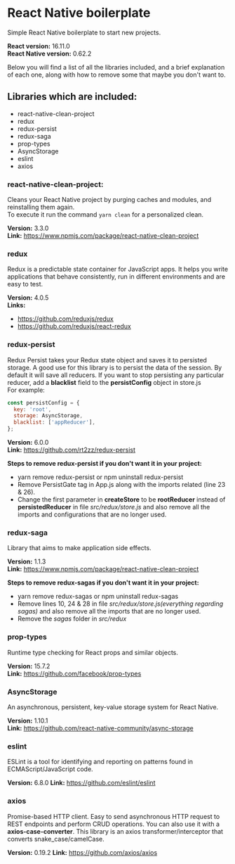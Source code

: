 # React Native boilerplate
Simple React Native boilerplate to start new projects.

**React version:** 16.11.0  
**React Native version:** 0.62.2

Below you will find a list of all the libraries included, and a brief explanation of each one, along with how to remove some that maybe you don't want to.

## Libraries which are included:
* react-native-clean-project  
* redux
* redux-persist
* redux-saga
* prop-types
* AsyncStorage
* eslint
* axios

### react-native-clean-project:  
Cleans your React Native project by purging caches and modules, and reinstalling them again.  
To execute it run the command `yarn clean` for a personalized clean.  

**Version:** 3.3.0  
**Link:** https://www.npmjs.com/package/react-native-clean-project

### redux
Redux is a predictable state container for JavaScript apps. It helps you write applications that behave consistently, run in different environments and are easy to test.  

**Version:** 4.0.5  
**Links:**
* https://github.com/reduxjs/redux
* https://github.com/reduxjs/react-redux

### redux-persist
Redux Persist takes your Redux state object and saves it to persisted storage. A good use for this library is to persist the data of the session.
By default it will save all reducers. If you want to stop persisting any particular reducer, add a **blacklist** field to the **persistConfig** object in store.js  
For example:
```javascript
const persistConfig = {
  key: 'root',
  storage: AsyncStorage,
  blacklist: ['appReducer'],
};
```
**Version:** 6.0.0  
**Link:** https://github.com/rt2zz/redux-persist

**Steps to remove redux-persist if you don't want it in your project:**
* yarn remove redux-persist or npm uninstall redux-persist
* Remove PersistGate tag in App.js along with the imports related (line 23 & 26).
* Change the first parameter in **createStore** to be **rootReducer** instead of **persistedReducer** in file *src/redux/store.js* and also remove all the imports and configurations that are no longer used.

### redux-saga
Library that aims to make application side effects.

**Version:** 1.1.3  
**Link:** https://www.npmjs.com/package/react-native-clean-project

**Steps to remove redux-sagas if you don't want it in your project:**
* yarn remove redux-sagas or npm uninstall redux-sagas
* Remove lines 10, 24 & 28 in file *src/redux/store.js(everything regarding sagas)* and also remove all the imports that are no longer used.
* Remove the *sagas* folder in *src/redux*

### prop-types
Runtime type checking for React props and similar objects.

**Version:** 15.7.2  
**Link:** https://github.com/facebook/prop-types

### AsyncStorage
An asynchronous, persistent, key-value storage system for React Native.

**Version:** 1.10.1  
**Link:** https://github.com/react-native-community/async-storage

### eslint
ESLint is a tool for identifying and reporting on patterns found in ECMAScript/JavaScript code.

**Version:** 6.8.0
**Link:** https://github.com/eslint/eslint

### axios
Promise-based HTTP client. Easy to send asynchronous HTTP request to REST endpoints and perform CRUD operations.
You can also use it with a **axios-case-converter**. This library is an axios transformer/interceptor that converts snake_case/camelCase.

**Version:** 0.19.2
**Link:** https://github.com/axios/axios
